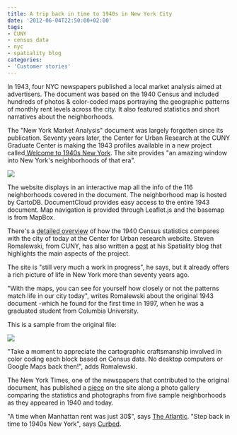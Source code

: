 ```yaml
---
title: A trip back in time to 1940s in New York City
date: '2012-06-04T22:50:00+02:00'
tags:
- CUNY
- census data
- nyc
- spatiality blog
categories:
- 'Customer stories'
---
```


In 1943, four NYC newspapers published a local market analysis aimed at advertisers. The document was based on the 1940 Census and included hundreds of photos &amp; color-coded maps portraying the geographic patterns of monthly rent levels across the city. It also featured statistics and short narratives about the neighborhoods.

The "New York Market Analysis" document was largely forgotten since its publication. Seventy years later, the Center for Urban Research at the CUNY Graduate Center is making the 1943 profiles available in a new project called<a href="http://www.1940snewyork.com/"> Welcome to 1940s New York</a>. The site provides "an amazing window into New York's neighborhoods of that era". 

<img src="http://cartodb.s3.amazonaws.com/tumblr/posts/ny1940.png"/>

The website displays in an interactive map all the info of the 116 neighborhoods covered in the document. The neighborhood map is hosted by CartoDB. DocumentCloud provides easy access to the entire 1943 document. Map navigation is provided through Leaflet.js and the basemap is from MapBox. 

There's a <a href="http://www.urbanresearch.org/projects/new-york-1940s-to-now/">detailed overview</a> of how the 1940 Census statistics compares with the city of today at the Center for Urban research website. Steven Romalewski, from CUNY, has also written a <a href="http://spatialityblog.com/2012/06/04/welcome-to-1940s-new-york/">post</a> at his Spatiality blog that highlights the main aspects of the project.  

The site is "still very much a work in progress", he says, but it already offers a rich picture of life in New York more than seventy years ago. 

"With the maps, you can see for yourself how closely or not the patterns match life in our city today", writes Romalewski about the original 1943 document -which he found for the first time in 1997, when he was a graduated student from Columbia University.

This is a sample from the original file: 

<img src="http://cartodb.s3.amazonaws.com/tumblr/posts/ny1940b.png"/>

"Take a moment to appreciate the cartographic craftsmanship involved in color coding each block based on Census data. No desktop computers or Google Maps back then!", adds Romalewski. 

The New York Times, one of the newspapers that contributed to the original document, has published a <a href="http://www.nytimes.com/2012/06/04/nyregion/how-new-york-city-has-changed-since-the-1940-census.html?_r=1">piece</a> on the site along a photo gallery comparing the statistics and photographs from five sample neighborhoods as they appeared in 1940 and today. 

"A time when Manhattan rent was just 30$", says <a href="http://www.theatlanticwire.com/national/2012/06/time-when-manhattan-rent-was-just-30/53122/">The Atlantic</a>. "Step back in time to 1940s New York", says <a href="http://ny.curbed.com/archives/2012/06/04/step_back_in_time_to_1940s_new_york.php">Curbed</a>.
